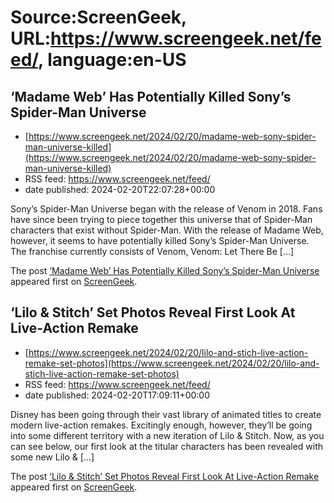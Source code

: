 # Source:ScreenGeek, URL:https://www.screengeek.net/feed/, language:en-US

## ‘Madame Web’ Has Potentially Killed Sony’s Spider-Man Universe
 - [https://www.screengeek.net/2024/02/20/madame-web-sony-spider-man-universe-killed](https://www.screengeek.net/2024/02/20/madame-web-sony-spider-man-universe-killed)
 - RSS feed: https://www.screengeek.net/feed/
 - date published: 2024-02-20T22:07:28+00:00

<p>Sony&#8217;s Spider-Man Universe began with the release of Venom in 2018. Fans have since been trying to piece together this universe that of Spider-Man characters that exist without Spider-Man. With the release of Madame Web, however, it seems to have potentially killed Sony&#8217;s Spider-Man Universe. The franchise currently consists of Venom, Venom: Let There Be [...]</p>
<p>The post <a href="https://www.screengeek.net/2024/02/20/madame-web-sony-spider-man-universe-killed/">&#8216;Madame Web&#8217; Has Potentially Killed Sony&#8217;s Spider-Man Universe</a> appeared first on <a href="https://www.screengeek.net">ScreenGeek</a>.</p>

## ‘Lilo & Stitch’ Set Photos Reveal First Look At Live-Action Remake
 - [https://www.screengeek.net/2024/02/20/lilo-and-stich-live-action-remake-set-photos](https://www.screengeek.net/2024/02/20/lilo-and-stich-live-action-remake-set-photos)
 - RSS feed: https://www.screengeek.net/feed/
 - date published: 2024-02-20T17:09:11+00:00

<p>Disney has been going through their vast library of animated titles to create modern live-action remakes. Excitingly enough, however, they&#8217;ll be going into some different territory with a new iteration of Lilo &#38; Stitch. Now, as you can see below, our first look at the titular characters has been revealed with some new Lilo &#38; [...]</p>
<p>The post <a href="https://www.screengeek.net/2024/02/20/lilo-and-stich-live-action-remake-set-photos/">&#8216;Lilo &#038; Stitch&#8217; Set Photos Reveal First Look At Live-Action Remake</a> appeared first on <a href="https://www.screengeek.net">ScreenGeek</a>.</p>


